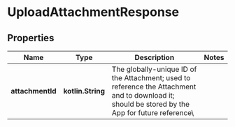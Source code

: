 
# UploadAttachmentResponse

## Properties
Name | Type | Description | Notes
------------ | ------------- | ------------- | -------------
**attachmentId** | **kotlin.String** | The globally-unique ID of the Attachment; used to reference the Attachment and to download it; should be stored by the App for future reference\\ | 



